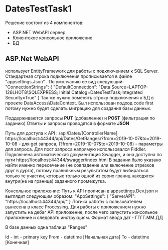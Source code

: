 # DatesTestTask1

Решение состоит из 4 компонентов:
 - ASP.NET WebAPI сервер
 - Клиентское консольное приложение
 - БД
## ASP.Net WebAPI

 использует EntityFramework для работы с подключением к SQL Server.
Стандартная  строка подключения прописывается  в файле "appsettings.Json" .
По умолчанию ее вид следующий:
"ConnectionStrings": {
    "DefaultConnection": "Data Source=LAPTOP-126LHOT8\\SQLEXPRESS; Initial Catalog=DatesTestTask;Integrated Security=True"
  }
Так же нужно поменять строку подключения к БД в проекте DataAccess\DataContext.
Был использован подход code first потому нужно будет сделать миграцию для создания базы данных.

Поддерживаются  запросы **PUT** (добавление) и **POST** (фильтрация по заданию)
Ответы и запросы проводятся  в формате **JSON**

Путь для доступа к API : /api/Dates/[ControllerName]
https://localhost:44344/api/Dates/GetRanges/?from=2019-10-07&to=2019-10-08 - для get запроса, (?from=2019-10-07&to=2019-10-08) - параметры для запроса.
Для пост запроса напрямую использовался Fiddler.
Подключена автоматическая документация Swagger, и она доступна по пути https://localhost:44344/swagger/index.html
В задании было указано найти именно пересечение (не совпадение или включение отрезков друг в дурга), потому правильным результатом будут выбираться только те участки, которые только одной из своих границ находятся внутри(не на границе) заданного промежутка.

Консольное приложение:
Путь к API прописан в appsettings.Dev.json и выглядит следующим образом: 
 "AppSettings": {
    "ServerAPI": "https://localhost:44344/api/"
  }
Логика работы с пользователем вынесена в класс Processing.
Для работы с приложением нужно запустить на дебаг API приложение, после чего запустить консольное приложение и следовать инструкциям. 
Формат ввода дат - ГГГГ.ММ.ДД

В базе данных одна таблица "Ranges"

Id - int - primary key
From - datetime [Начальная дата]
To - datetime [Конечная]





